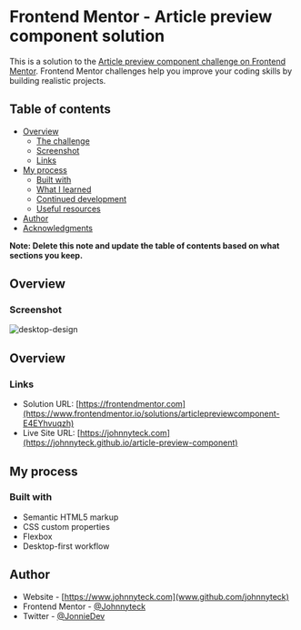 # Frontend Mentor - Article preview component solution

This is a solution to the [Article preview component challenge on Frontend Mentor](https://www.frontendmentor.io/challenges/article-preview-component-dYBN_pYFT). Frontend Mentor challenges help you improve your coding skills by building realistic projects. 

## Table of contents

- [Overview](#overview)
  - [The challenge](#the-challenge)
  - [Screenshot](#screenshot)
  - [Links](#links)
- [My process](#my-process)
  - [Built with](#built-with)
  - [What I learned](#what-i-learned)
  - [Continued development](#continued-development)
  - [Useful resources](#useful-resources)
- [Author](#author)
- [Acknowledgments](#acknowledgments)

**Note: Delete this note and update the table of contents based on what sections you keep.**

## Overview


### Screenshot

![desktop-design](https://user-images.githubusercontent.com/73708569/194602265-6f578bc8-a13b-4836-ad02-b450bdad0f40.jpg)


## Overview

### Links

- Solution URL: [https://frontendmentor.com](https://www.frontendmentor.io/solutions/articlepreviewcomponent-E4EYhvuqzh)
- Live Site URL: [https://johnnyteck.com](https://johnnyteck.github.io/article-preview-component)

## My process

### Built with

- Semantic HTML5 markup
- CSS custom properties
- Flexbox
- Desktop-first workflow

## Author

- Website - [https://www.johnnyteck.com](www.github.com/johnnyteck)
- Frontend Mentor - [@Johnnyteck](https://www.frontendmentor.io/profile/Johnnyteck)
- Twitter - [@JonnieDev](https://www.twitter.com/JonnieDev)